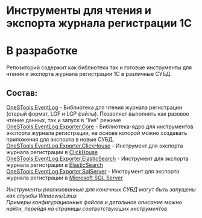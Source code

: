 # Инструменты для чтения и экспорта журнала регистрации 1С

# В разработке

Репозиторий содержит как библиотеки так и готовые инструменты для чтения и экспорта журнала регистрации 1С в различные СУБД.

## Состав:

[OneSTools.EventLog](https://github.com/akpaevj/OneSTools.EventLog/tree/master/OneSTools.EventLog) - Библиотека для чтения журнала регистрации (старый формат, LGF и LGP файлы). Позволяет выполнять как разовое чтение данных, так и запуск в "live" режиме</br>
[OneSTools.EventLog.Exporter.Core](https://github.com/akpaevj/OneSTools.EventLog/tree/master/OneSTools.EventLog.Exporter.Core) - Библиотека-ядро для инструментов экспорта журнала регистрации, на основе которой можно создавать приложения для экспорта в новые СУБД.</br>
[OneSTools.EventLog.Exporter.ClickHouse](https://github.com/akpaevj/OneSTools.EventLog/tree/master/OneSTools.EventLog.Exporter.ClickHouse) - Инструмент для экспорта журнала регистрации в [ClickHouse](https://clickhouse.tech/)</br>
[OneSTools.EventLog.Exporter.ElasticSearch](https://github.com/akpaevj/OneSTools.EventLog/tree/master/OneSTools.EventLog.Exporter.ElasticSearch) - Инструмент для экспорта журнала регистрации в [ElasticSearch](https://www.elastic.co/)</br>
[OneSTools.EventLog.Exporter.SqlServer](https://github.com/akpaevj/OneSTools.EventLog/tree/master/OneSTools.EventLog.Exporter.SqlServer) - Инструмент для экспорта журнала регистрации в [Microsoft SQL Server](https://www.microsoft.com/ru-ru/sql-server/sql-server-2019)</br>

*Инструменты реализованные для конечных СУБД могут быть запущены как службы Windows/Linux</br>
Примеры конфигурационных файлов и детальное описание можно найти, перейдя на страницы соответствующих инструментов*
